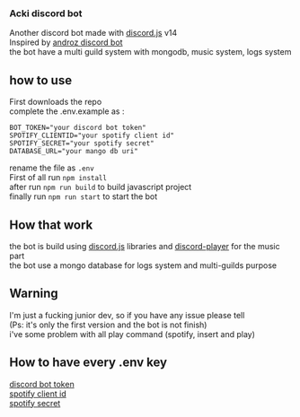 ### Acki discord bot

Another discord bot made with [discord.js](https://github.com/discordjs/discord.js) v14  
Inspired by [androz discord bot](https://github.com/Androz2091/discord-music-bot)  
the bot have a multi guild system with mongodb, music system, logs system  

## how to use

First downloads the repo  
complete the .env.example as :  

```
BOT_TOKEN="your discord bot token"
SPOTIFY_CLIENTID="your spotify client id"
SPOTIFY_SECRET="your spotify secret"
DATABASE_URL="your mango db uri"
```

rename the file as `.env`  
First of all run `npm install`  
after run `npm run build` to build javascript project    
finally run `npm run start` to start the bot    

## How that work
the bot is build using [discord.js](https://github.com/discordjs/discord.js) libraries and [discord-player](https://github.com/Androz2091/discord-player) for the music part  
the bot use a mongo database for logs system and multi-guilds purpose  


## Warning
I'm just a fucking junior dev, so if you have any issue please tell  
(Ps: it's only the first version and the bot is not finish)  
i've some problem with all play command (spotify, insert and play)  

## How to have every .env key
[discord bot token](https://discord.com/developers/applications)  
[spotify client id](https://developer.spotify.com/dashboard)  
[spotify secret](https://developer.spotify.com/dashboard)  